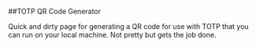 ##TOTP QR Code Generator

Quick and dirty page for generating a QR code for use with TOTP that you can run on your local machine. Not pretty but gets the job done.
